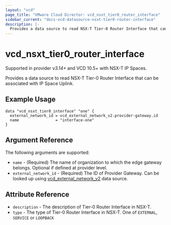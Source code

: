 ```yaml
---
layout: "vcd"
page_title: "VMware Cloud Director: vcd_nsxt_tier0_router_interface"
sidebar_current: "docs-vcd-datasource-nsxt-tier0-router-interface"
description: |-
  Provides a data source to read NSX-T Tier-0 Router Interface that can be associated with IP Space Uplink
---
```


# vcd\_nsxt\_tier0\_router\_interface

Supported in provider *v3.14+* and VCD 10.5+ with NSX-T IP Spaces.

Provides a data source to read NSX-T Tier-0 Router Interface that can be associated with IP Space
Uplink.

## Example Usage

```hcl
data "vcd_nsxt_tier0_interface" "one" {
  external_network_id = vcd_external_network_v2.provider-gateway.id
  name                = "interface-one"
}
```

## Argument Reference

The following arguments are supported:

* `name` - (Required) The name of organization to which the edge gateway belongs. Optional if
  defined at provider level.
* `external_network_id` - (Required) The ID of Provider Gateway. Can be looked up using
  [vcd_external_network_v2](/providers/vmware/vcd/latest/docs/data-sources/external_network_v2) data
  source.

## Attribute Reference

* `description` - The description of Tier-0 Router Interface in NSX-T.
* `type` - The type of Tier-0 Router Interface in NSX-T. One of `EXTERNAL`, `SERVICE` or `LOOPBACK`
